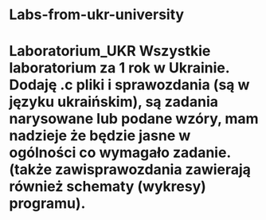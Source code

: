 # Labs-from-ukr-university
# Laboratorium_UKR  Wszystkie laboratorium za 1 rok w Ukrainie. Dodaję .c pliki i sprawozdania (są w języku ukraińskim), są zadania narysowane lub podane wzóry, mam nadzieje że będzie jasne w ogólności co wymagało zadanie. (także zawisprawozdania zawierają również schematy (wykresy) programu).
